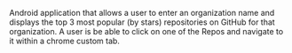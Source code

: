 Android application that allows a user to enter an organization name and displays the top 3 most popular (by stars)
repositories on GitHub for that organization. A user is be able to click on one of the Repos and navigate to it within
a chrome custom tab.